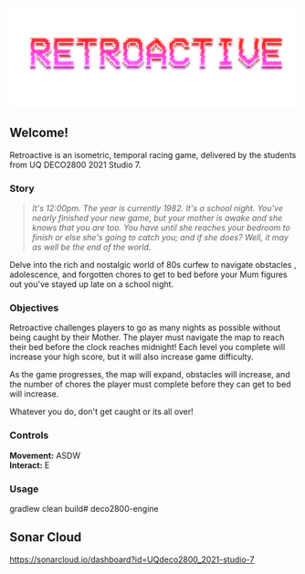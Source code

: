 ![Retroactive](source/core/assets/images/ui/title/RETROACTIVE.png)

## Welcome! ##
Retroactive is an isometric, temporal racing game, delivered by the students
 from UQ DECO2800 2021 Studio 7. <br />

### Story ###
> *It's 12:00pm. The year is currently 1982. It's a school night. You've nearly
 finished your new game, but your mother is awake and she knows that you are
  too. You have until she reaches your bedroom to finish or else she's going
   to catch you; and if she does? Well, it may as well be the end of the world.*

Delve into the rich and nostalgic world of 80s curfew to navigate obstacles
, adolescence, and forgotten chores to get to bed before your Mum figures out
 you've stayed up late on a school night. <br />

### Objectives ###
Retroactive challenges players to go as many nights as possible without being
 caught by their Mother. The player must navigate the map to reach their bed
  before the clock reaches midnight! Each level you complete will increase
   your high score, but it will also increase game difficulty. <br />
  
  As the game progresses, the map will expand, obstacles will increase, and
   the number of chores the player must complete before they can get to bed
    will increase.

Whatever you do, don't get caught or its all over! <br />

### Controls ###
**Movement:** ASDW <br />
**Interact:** E <br />

### Usage ###
gradlew clean build# deco2800-engine <br />

## Sonar Cloud ##
https://sonarcloud.io/dashboard?id=UQdeco2800_2021-studio-7 <br />
